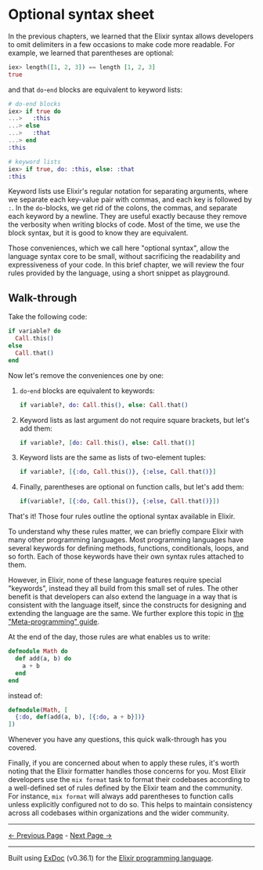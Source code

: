 # Optional syntax sheet

In the previous chapters, we learned that the Elixir syntax allows developers to omit delimiters in a few occasions to make code more readable. For example, we learned that parentheses are optional:

```elixir
iex> length([1, 2, 3]) == length [1, 2, 3]
true
```

and that `do`-`end` blocks are equivalent to keyword lists:

```elixir
# do-end blocks
iex> if true do
...>   :this
...> else
...>   :that
...> end
:this

# keyword lists
iex> if true, do: :this, else: :that
:this
```

Keyword lists use Elixir's regular notation for separating arguments, where we separate each key-value pair with commas, and each key is followed by `:`. In the `do`-blocks, we get rid of the colons, the commas, and separate each keyword by a newline. They are useful exactly because they remove the verbosity when writing blocks of code. Most of the time, we use the block syntax, but it is good to know they are equivalent.

Those conveniences, which we call here "optional syntax", allow the language syntax core to be small, without sacrificing the readability and expressiveness of your code.  In this brief chapter, we will review the four rules provided by the language, using a short snippet as playground.

## Walk-through

Take the following code:

```elixir
if variable? do
  Call.this()
else
  Call.that()
end
```

Now let's remove the conveniences one by one:

1. `do`-`end` blocks are equivalent to keywords:

   ```elixir
   if variable?, do: Call.this(), else: Call.that()
   ```

2. Keyword lists as last argument do not require square brackets, but let's add them:

   ```elixir
   if variable?, [do: Call.this(), else: Call.that()]
   ```

3. Keyword lists are the same as lists of two-element tuples:

   ```elixir
   if variable?, [{:do, Call.this()}, {:else, Call.that()}]
   ```

4. Finally, parentheses are optional on function calls, but let's add them:

   ```elixir
   if(variable?, [{:do, Call.this()}, {:else, Call.that()}])
   ```

That's it! Those four rules outline the optional syntax available in Elixir.

To understand why these rules matter, we can briefly compare Elixir with many other programming languages. Most programming languages have several keywords for defining methods, functions, conditionals, loops, and so forth. Each of those keywords have their own syntax rules attached to them.

However, in Elixir, none of these language features require special "keywords", instead they all build from this small set of rules. The other benefit is that developers can also extend the language in a way that is consistent with the language itself, since the constructs for designing and extending the language are the same. We further explore this topic in [the "Meta-programming" guide](../meta-programming/quote-and-unquote.md).

At the end of the day, those rules are what enables us to write:

```elixir
defmodule Math do
  def add(a, b) do
    a + b
  end
end
```

instead of:

```elixir
defmodule(Math, [
  {:do, def(add(a, b), [{:do, a + b}])}
])
```

Whenever you have any questions, this quick walk-through has you covered.

Finally, if you are concerned about when to apply these rules, it's worth noting that the Elixir formatter handles those concerns for you. Most Elixir developers use the `mix format` task to format their codebases according to a well-defined set of rules defined by the Elixir team and the community. For instance, `mix format` will always add parentheses to function calls unless explicitly configured not to do so. This helps to maintain consistency across all codebases within organizations and the wider community.

---
[← Previous Page](writing-documentation.md "Writing documentation") - [Next Page →](erlang-libraries.md "Erlang libraries")

---
Built using [ExDoc](https://github.com/elixir-lang/ex_doc "ExDoc") (v0.36.1) for the [Elixir programming language](href="https://elixir-lang.org" "Elixir").
